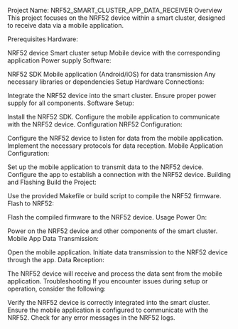 Project Name: NRF52_SMART_CLUSTER_APP_DATA_RECEIVER
Overview
This project focuses on the NRF52 device within a smart cluster, designed to receive data via a mobile application.

Prerequisites
Hardware:

NRF52 device
Smart cluster setup
Mobile device with the corresponding application
Power supply
Software:

NRF52 SDK
Mobile application (Android/iOS) for data transmission
Any necessary libraries or dependencies
Setup
Hardware Connections:

Integrate the NRF52 device into the smart cluster.
Ensure proper power supply for all components.
Software Setup:

Install the NRF52 SDK.
Configure the mobile application to communicate with the NRF52 device.
Configuration
NRF52 Configuration:

Configure the NRF52 device to listen for data from the mobile application.
Implement the necessary protocols for data reception.
Mobile Application Configuration:

Set up the mobile application to transmit data to the NRF52 device.
Configure the app to establish a connection with the NRF52 device.
Building and Flashing
Build the Project:

Use the provided Makefile or build script to compile the NRF52 firmware.
Flash to NRF52:

Flash the compiled firmware to the NRF52 device.
Usage
Power On:

Power on the NRF52 device and other components of the smart cluster.
Mobile App Data Transmission:

Open the mobile application.
Initiate data transmission to the NRF52 device through the app.
Data Reception:

The NRF52 device will receive and process the data sent from the mobile application.
Troubleshooting
If you encounter issues during setup or operation, consider the following:

Verify the NRF52 device is correctly integrated into the smart cluster.
Ensure the mobile application is configured to communicate with the NRF52.
Check for any error messages in the NRF52 logs.

